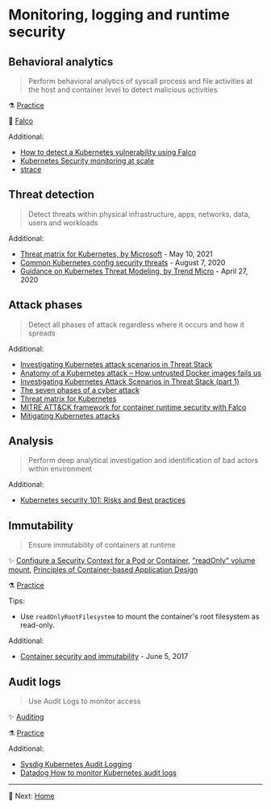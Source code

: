 # Monitoring, logging and runtime security

## Behavioral analytics

> Perform behavioral analytics of syscall process and file activities at the host and container level to detect malicious activities

⚗️ [Practice](practice/6.1-behavioral-analytics.md)

🚀 [Falco](tools/falco.md)

Additional:

* [How to detect a Kubernetes vulnerability using Falco](https://sysdig.com/blog/how-to-detect-kubernetes-vulnerability-cve-2019-11246-using-falco/)
* [Kubernetes Security monitoring at scale](https://medium.com/@SkyscannerEng/kubernetes-security-monitoring-at-scale-with-sysdig-falco-a60cfdb0f67a)
* [strace](https://strace.io/)

## Threat detection

> Detect threats within physical infrastructure, apps, networks, data, users and workloads

Additional:

* [Threat matrix for Kubernetes, by Microsoft](https://www.microsoft.com/en-us/security/blog/2020/04/02/attack-matrix-kubernetes/) - May 10, 2021
* [Common Kubernetes config security threats](https://www.cncf.io/blog/2020/08/07/common-kubernetes-config-security-threats/) - August 7, 2020
* [Guidance on Kubernetes Threat Modeling, by Trend Micro](https://www.trendmicro.com/vinfo/us/security/news/virtualization-and-cloud/guidance-on-kubernetes-threat-modeling) - April 27, 2020

## Attack phases

> Detect all phases of attack regardless where it occurs and how it spreads

Additional:

* [Investigating Kubernetes attack scenarios in Threat Stack](https://www.threatstack.com/blog/kubernetes-attack-scenarios-part-1)
* [Anatomy of a Kubernetes attack – How untrusted Docker images fails us](https://www.optiv.com/explore-optiv-insights/source-zero/anatomy-kubernetes-attack-how-untrusted-docker-images-fail-us)
* [Investigating Kubernetes Attack Scenarios in Threat Stack (part 1)](https://www.threatstack.com/blog/kubernetes-attack-scenarios-part-1)
* [The seven phases of a cyber attack](https://www.dnvgl.com/article/the-seven-phases-of-a-cyber-attack-118270)
* [Threat matrix for Kubernetes](https://www.microsoft.com/security/blog/2020/04/02/attack-matrix-kubernetes/)
* [MITRE ATT&CK framework for container runtime security with Falco](https://sysdig.com/blog/mitre-attck-framework-for-container-runtime-security-with-sysdig-falco/)
* [Mitigating Kubernetes attacks](https://www.youtube.com/watch?v=HWv8ZKLCawM)

## Analysis

> Perform deep analytical investigation and identification of bad actors within environment

Additional:

* [Kubernetes security 101: Risks and Best practices](https://www.stackrox.com/post/2020/05/kubernetes-security-101/)

## Immutability

> Ensure immutability of containers at runtime

✨ [Configure a Security Context for a Pod or Container](https://kubernetes.io/docs/tasks/configure-pod-container/security-context/), ["readOnly" volume mount](https://kubernetes.io/docs/concepts/policy/pod-security-policy/#volumes-and-file-systems), [Principles of Container-based Application Design](https://kubernetes.io/blog/2018/03/principles-of-container-app-design/)

⚗️ [Practice](practice/6.5-immutability.md)

Tips:

* Use `readOnlyRootFilesystem` to mount the container's root filesystem as read-only.

Additional:

* [Container security and immutability](https://gianarb.it/blog/container-security-immutability) - June 5, 2017

## Audit logs

> Use Audit Logs to monitor access

✨ [Auditing](https://kubernetes.io/docs/tasks/debug/debug-cluster/audit/)

⚗️ [Practice](practice/6.6-auditing.md)

Additional:

* [Sysdig Kubernetes Audit Logging](https://docs.sysdig.com/en/docs/sysdig-secure/secure-events/kubernetes-audit-logging/)
* [Datadog How to monitor Kubernetes audit logs](https://www.datadoghq.com/blog/monitor-kubernetes-audit-logs/)

---

🧵 Next: [Home](README.md)
